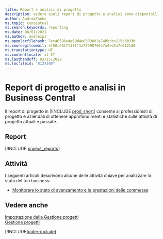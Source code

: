 ```yaml
---
title: Report e analisi di progetto
description: Vedere quali report di progetto e analisi sono disponibili nella versione standard di Business Central in modo da poter tenere traccia della propria attività.
author: AndreiPanko
ms.topic: conceptual
ms.search.keywords: reporting
ms.date: 06/01/2021
ms.author: andreipa
ms.openlocfilehash: 7ec46596e4e69d4e83038d2e74bbcbc215c3033b
ms.sourcegitcommit: ef80c461713fff1a75998766e7a4ed3a7c6121d0
ms.translationtype: HT
ms.contentlocale: it-IT
ms.lasthandoff: 02/15/2022
ms.locfileid: "8137380"
---
```

# <a name="project-reports-and-analytics-in-business-central"></a>Report di progetto e analisi in Business Central

Il report di progetto in [!INCLUDE [prod_short](includes/prod_short.md)] consente ai professionisti di progetto e aziendali di ottenere approfondimenti e statistiche sulle attività di progetto attuali e passate.  

## <a name="reports"></a>Report
[!INCLUDE [project_reports](includes/project-reports-include.md)]

## <a name="tasks"></a>Attività

I seguenti articoli descrivono alcune delle attività chiave per analizzare lo stato del tuo business:

* [Monitorare lo stato di avanzamento e le prestazioni delle commesse](projects-how-monitor-progress-performance.md)  


## <a name="see-also"></a>Vedere anche

[Impostazione della Gestione progetti](projects-setup-projects.md)  
[Gestione progetti](projects-manage-projects.md)  

[!INCLUDE[footer-include](includes/footer-banner.md)]
